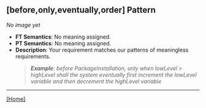 ## [before,only,eventually,order] Pattern
_No image yet_
 * **FT Semantics**: No meaning assigned.
 * **PT Semantics**: No meaning assigned.
 * **Description**: Your requirement matches our patterns of meaningless requirements.
   > **_Example_**: _before PackageInstallation, only when lowLevel > highLevel shall the system  eventually first  increment the lowLevel variable and then  decrement the highLevel variable_   
***
[[Home]](../semantics.md)